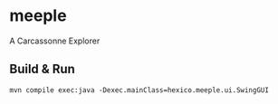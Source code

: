 meeple
======

A Carcassonne Explorer

Build & Run
-----------

    mvn compile exec:java -Dexec.mainClass=hexico.meeple.ui.SwingGUI
